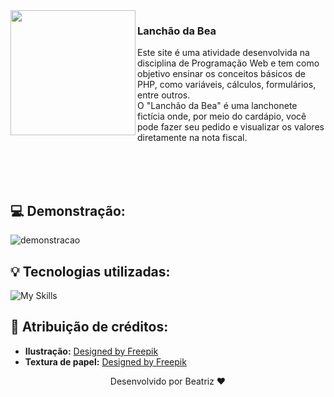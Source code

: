 <img src="https://github.com/user-attachments/assets/1bf04964-0f95-492a-a58f-7e4c49997b7e" width="200" align="left">
<p align="left">
  
### Lanchão da Bea
  
Este site é uma atividade desenvolvida na disciplina de Programação Web e tem como objetivo ensinar os conceitos básicos de PHP, como variáveis, cálculos, formulários, entre outros. <br>
O "Lanchão da Bea" é uma lanchonete fictícia onde, por meio do cardápio, você pode fazer seu pedido e visualizar os valores diretamente na nota fiscal.
</p>
<br><br><br>

## 💻 Demonstração:

![demonstracao](https://github.com/user-attachments/assets/10aa04aa-5a24-44f7-b2bf-cec8b8a147e2)


## 💡 Tecnologias utilizadas:

![My Skills](https://go-skill-icons.vercel.app/api/icons?i=html,css,php,vscode,canva)

## 📄 Atribuição de créditos:
- <b>Ilustração:</b> <a href="https://br.freepik.com/vetores-gratis/ilustracao-de-desenho-animado-retro-desenhada-a-mao_162153928.htm#fromView=search&page=1&position=2&uuid=5994f401-de21-4c48-b9e8-075bfe252621&query=retro+style+character+one+color">Designed by Freepik </a>
- <b>Textura de papel:</b> <a href="https://br.freepik.com/fotos-gratis/textura-de-papel-branco_1012237.htm#fromView=keyword&page=1&position=0&uuid=f90f4e92-0dc4-429f-9c45-c15d680ed168&query=Textura+Papel+Amassado">Designed by Freepik</a>


<p align="center"> Desenvolvido por Beatriz ❤️ </p>
